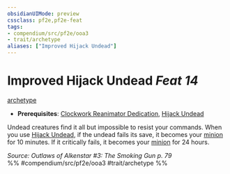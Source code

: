 ```yaml
---
obsidianUIMode: preview
cssclass: pf2e,pf2e-feat
tags:
- compendium/src/pf2e/ooa3
- trait/archetype
aliases: ["Improved Hijack Undead"]
---
```

# Improved Hijack Undead  *Feat 14*  
[archetype](archetype.md "Archetype Feat Trait")  

- **Prerequisites**: [Clockwork Reanimator Dedication](clockwork-reanimator-dedication-ooa3.md), [Hijack Undead](hijack-undead-ooa3.md)

Undead creatures find it all but impossible to resist your commands. When you use [Hijack Undead](hijack-undead-ooa3.md), if the undead fails its save, it becomes your [minion](minion.md "Minion Creature Trait") for 10 minutes. If it critically fails, it becomes your [minion](minion.md "Minion Creature Trait") for 24 hours.

*Source: Outlaws of Alkenstar #3: The Smoking Gun p. 79*  
%% #compendium/src/pf2e/ooa3 #trait/archetype %%